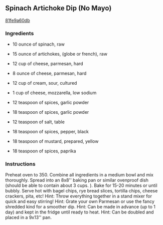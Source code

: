 ## Spinach Artichoke Dip (No Mayo)

[81fe9a60db](http://www.food.com/recipe/spinach-artichoke-dip-no-mayo-489973)

### Ingredients

 - 10 ounce of spinach, raw

 - 15 ounce of artichokes, (globe or french), raw

 - 12 cup of cheese, parmesan, hard

 - 8 ounce of cheese, parmesan, hard

 - 12 cup of cream, sour, cultured

 - 1 cup of cheese, mozzarella, low sodium

 - 12 teaspoon of spices, garlic powder

 - 18 teaspoon of spices, garlic powder

 - 12 teaspoon of salt, table

 - 18 teaspoon of spices, pepper, black

 - 18 teaspoon of mustard, prepared, yellow

 - 18 teaspoon of spices, paprika

### Instructions

Preheat oven to 350. Combine all ingredients in a medium bowl and mix thoroughly. Spread into an 8x8'' baking pan or similar ovenproof dish (should be able to contain about 3 cups. ). Bake for 15-20 minutes or until bubbly. Serve hot with bagel chips, rye bread slices, tortilla chips, cheese crackers, pita, etc! Hint: Throw everything together in a stand mixer for quick and easy stirring! Hint: Grate your own Parmesan or use the fancy shredded kind for a smoother dip. Hint: Can be made in advance (up to 1 day) and kept in the fridge until ready to heat. Hint: Can be doubled and placed in a 9x13'' pan.